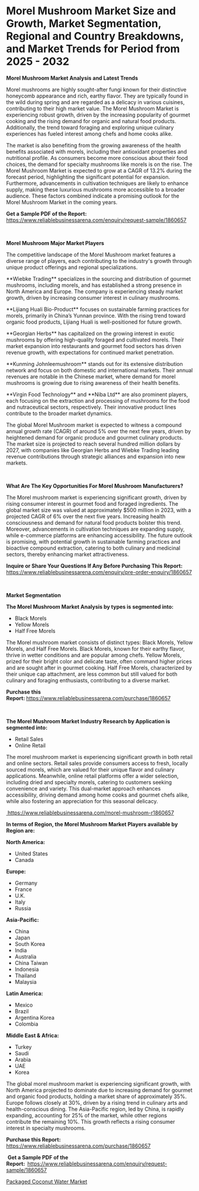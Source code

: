<p><h1>Morel Mushroom Market Size and Growth, Market Segmentation, Regional and Country Breakdowns, and Market Trends for Period from 2025 -  2032</h1></p><p><strong>Morel Mushroom Market Analysis and Latest Trends</strong></p>
<p><p>Morel mushrooms are highly sought-after fungi known for their distinctive honeycomb appearance and rich, earthy flavor. They are typically found in the wild during spring and are regarded as a delicacy in various cuisines, contributing to their high market value. The Morel Mushroom Market is experiencing robust growth, driven by the increasing popularity of gourmet cooking and the rising demand for organic and natural food products. Additionally, the trend toward foraging and exploring unique culinary experiences has fueled interest among chefs and home cooks alike.</p><p>The market is also benefiting from the growing awareness of the health benefits associated with morels, including their antioxidant properties and nutritional profile. As consumers become more conscious about their food choices, the demand for specialty mushrooms like morels is on the rise. The Morel Mushroom Market is expected to grow at a CAGR of 13.2% during the forecast period, highlighting the significant potential for expansion. Furthermore, advancements in cultivation techniques are likely to enhance supply, making these luxurious mushrooms more accessible to a broader audience. These factors combined indicate a promising outlook for the Morel Mushroom Market in the coming years.</p></p>
<p><strong>Get a Sample PDF of the Report:&nbsp;</strong> <a href="https://www.reliablebusinessarena.com/enquiry/request-sample/1860657?utm_campaign=2259&utm_medium=2&utm_source=Github&utm_content=ia&utm_term=14022025&utm_id=morel-mushroom">https://www.reliablebusinessarena.com/enquiry/request-sample/1860657</a></p>
<p>&nbsp;</p>
<p><strong>Morel Mushroom Major Market Players</strong></p>
<p><p>The competitive landscape of the Morel Mushroom market features a diverse range of players, each contributing to the industry's growth through unique product offerings and regional specializations.</p><p>**Wiebke Trading** specializes in the sourcing and distribution of gourmet mushrooms, including morels, and has established a strong presence in North America and Europe. The company is experiencing steady market growth, driven by increasing consumer interest in culinary mushrooms.</p><p>**Lijiang Huali Bio-Product** focuses on sustainable farming practices for morels, primarily in China’s Yunnan province. With the rising trend toward organic food products, Lijiang Huali is well-positioned for future growth.</p><p>**Georgian Herbs** has capitalized on the growing interest in exotic mushrooms by offering high-quality foraged and cultivated morels. Their market expansion into restaurants and gourmet food sectors has driven revenue growth, with expectations for continued market penetration.</p><p>**Kunming Johnleemushroom** stands out for its extensive distribution network and focus on both domestic and international markets. Their annual revenues are notable in the Chinese market, where demand for morel mushrooms is growing due to rising awareness of their health benefits.</p><p>**Virgin Food Technology** and **Niba Ltd** are also prominent players, each focusing on the extraction and processing of mushrooms for the food and nutraceutical sectors, respectively. Their innovative product lines contribute to the broader market dynamics.</p><p>The global Morel Mushroom market is expected to witness a compound annual growth rate (CAGR) of around 5% over the next few years, driven by heightened demand for organic produce and gourmet culinary products. The market size is projected to reach several hundred million dollars by 2027, with companies like Georgian Herbs and Wiebke Trading leading revenue contributions through strategic alliances and expansion into new markets.</p></p>
<p>&nbsp;</p>
<p><strong>What Are The Key Opportunities For Morel Mushroom Manufacturers?</strong></p>
<p><p>The Morel mushroom market is experiencing significant growth, driven by rising consumer interest in gourmet food and foraged ingredients. The global market size was valued at approximately $500 million in 2023, with a projected CAGR of 6% over the next five years. Increasing health consciousness and demand for natural food products bolster this trend. Moreover, advancements in cultivation techniques are expanding supply, while e-commerce platforms are enhancing accessibility. The future outlook is promising, with potential growth in sustainable farming practices and bioactive compound extraction, catering to both culinary and medicinal sectors, thereby enhancing market attractiveness.</p></p>
<p><strong>Inquire or Share Your Questions If Any Before Purchasing This Report:</strong> <a href="https://www.reliablebusinessarena.com/enquiry/pre-order-enquiry/1860657?utm_campaign=2259&utm_medium=2&utm_source=Github&utm_content=ia&utm_term=14022025&utm_id=morel-mushroom">https://www.reliablebusinessarena.com/enquiry/pre-order-enquiry/1860657</a></p>
<p>&nbsp;</p>
<p><strong>Market Segmentation</strong></p>
<p><strong>The Morel Mushroom Market Analysis by types is segmented into:</strong></p>
<p><ul><li>Black Morels</li><li>Yellow Morels</li><li>Half Free Morels</li></ul></p>
<p><p>The Morel mushroom market consists of distinct types: Black Morels, Yellow Morels, and Half Free Morels. Black Morels, known for their earthy flavor, thrive in wetter conditions and are popular among chefs. Yellow Morels, prized for their bright color and delicate taste, often command higher prices and are sought after in gourmet cooking. Half Free Morels, characterized by their unique cap attachment, are less common but still valued for both culinary and foraging enthusiasts, contributing to a diverse market.</p></p>
<p><strong>Purchase this Report:&nbsp;</strong><a href="https://www.reliablebusinessarena.com/purchase/1860657?utm_campaign=2259&utm_medium=2&utm_source=Github&utm_content=ia&utm_term=14022025&utm_id=morel-mushroom">https://www.reliablebusinessarena.com/purchase/1860657</a></p>
<p>&nbsp;</p>
<p><strong>The Morel Mushroom Market Industry Research by Application is segmented into:</strong></p>
<p><ul><li>Retail Sales</li><li>Online Retail</li></ul></p>
<p><p>The morel mushroom market is experiencing significant growth in both retail and online sectors. Retail sales provide consumers access to fresh, locally sourced morels, which are valued for their unique flavor and culinary applications. Meanwhile, online retail platforms offer a wider selection, including dried and specialty morels, catering to customers seeking convenience and variety. This dual-market approach enhances accessibility, driving demand among home cooks and gourmet chefs alike, while also fostering an appreciation for this seasonal delicacy.</p></p>
<p><a href="https://www.reliablebusinessarena.com/morel-mushroom-r1860657?utm_campaign=2259&utm_medium=2&utm_source=Github&utm_content=ia&utm_term=14022025&utm_id=morel-mushroom">&nbsp;https://www.reliablebusinessarena.com/morel-mushroom-r1860657</a></p>
<p><strong>In terms of Region, the Morel Mushroom Market Players available by Region are:</strong></p>
<p>
    <p> <strong> North America: </strong>
        <ul>
            <li>United States</li>
            <li>Canada</li>
        </ul>
        </p> 
    <p> <strong> Europe: </strong>
        <ul>
            <li>Germany</li>
            <li>France</li>
            <li>U.K.</li>
            <li>Italy</li>
            <li>Russia</li>
        </ul>
        </p> 
    <p> <strong> Asia-Pacific: </strong>
        <ul>
            <li>China</li>
            <li>Japan</li>
            <li>South Korea</li>
            <li>India</li>
            <li>Australia</li>
            <li>China Taiwan</li>
            <li>Indonesia</li>
            <li>Thailand</li>
            <li>Malaysia</li>
        </ul>
        </p> 
    <p> <strong> Latin America: </strong>
        <ul>
            <li>Mexico</li>
            <li>Brazil</li>
            <li>Argentina Korea</li>
            <li>Colombia</li>
        </ul>
        </p> 
    <p> <strong> Middle East & Africa: </strong>
        <ul>
            <li>Turkey</li>
            <li>Saudi</li>
            <li>Arabia</li>
            <li>UAE</li>
            <li>Korea</li>
        </ul>
    </p>
    </p>
<p><p>The global morel mushroom market is experiencing significant growth, with North America projected to dominate due to increasing demand for gourmet and organic food products, holding a market share of approximately 35%. Europe follows closely at 30%, driven by a rising trend in culinary arts and health-conscious dining. The Asia-Pacific region, led by China, is rapidly expanding, accounting for 25% of the market, while other regions contribute the remaining 10%. This growth reflects a rising consumer interest in specialty mushrooms.</p></p>
<p><strong>Purchase this Report: </strong><a href="https://www.reliablebusinessarena.com/purchase/1860657?utm_campaign=2259&utm_medium=2&utm_source=Github&utm_content=ia&utm_term=14022025&utm_id=morel-mushroom">https://www.reliablebusinessarena.com/purchase/1860657</a></p>
<p>&nbsp;<strong>Get a Sample PDF of the Report:&nbsp;&nbsp;</strong><a href="https://www.reliablebusinessarena.com/enquiry/request-sample/1860657?utm_campaign=2259&utm_medium=2&utm_source=Github&utm_content=ia&utm_term=14022025&utm_id=morel-mushroom">https://www.reliablebusinessarena.com/enquiry/request-sample/1860657</a></p>
<p><strong></strong></p>
<p><p><a href="https://github.com/sherikacas30/Market-Research-Report-List-1/blob/main/packaged-coconut-water-market.md?utm_campaign=2259&utm_medium=2&utm_source=Github&utm_content=ia&utm_term=14022025&utm_id=morel-mushroom">Packaged Coconut Water Market</a></p></p>
